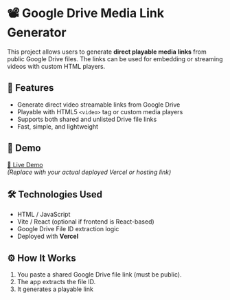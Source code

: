 # 📽️ Google Drive Media Link Generator

This project allows users to generate **direct playable media links** from public Google Drive files. The links can be used for embedding or streaming videos with custom HTML players.

## 🔗 Features

- Generate direct video streamable links from Google Drive
- Playable with HTML5 `<video>` tag or custom media players
- Supports both shared and unlisted Drive file links
- Fast, simple, and lightweight

## 🚀 Demo

[🔗 Live Demo](https://gdrive-media-link-generator.vercel.app/)  
*(Replace with your actual deployed Vercel or hosting link)*

## 🛠️ Technologies Used

- HTML / JavaScript
- Vite / React (optional if frontend is React-based)
- Google Drive File ID extraction logic
- Deployed with **Vercel**

## ⚙️ How It Works

1. You paste a shared Google Drive file link (must be public).
2. The app extracts the file ID.
3. It generates a playable link
